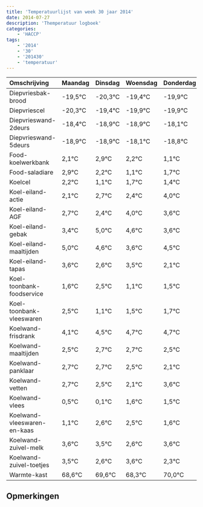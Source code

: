 ```yaml
---
title: 'Temperatuurlijst van week 30 jaar 2014'
date: 2014-07-27
description: 'Themperatuur logboek'
categories:
    - 'HACCP'
tags:
    - '2014'
    - '30'
    - '201430'
    - 'temperatuur'
---
```

|Omschrijving|Maandag|Dinsdag|Woensdag|Donderdag|Vrijdag|Zaterdag|Zondag|
|:---|:---|:---|:---|:---|:---|:---|:---|
|Diepvriesbak-brood|-19,5°C|-20,3°C|-19,4°C|-19,9°C|-19,9°C|-19,1°C|-19,8°C|
|Diepvriescel|-20,3°C|-19,4°C|-19,9°C|-19,9°C|-19,1°C|-19,8°C|-20,9°C|
|Diepvrieswand-2deurs|-18,4°C|-18,9°C|-18,9°C|-18,1°C|-18,8°C|-19,9°C|-19,3°C|
|Diepvrieswand-5deurs|-18,9°C|-18,9°C|-18,1°C|-18,8°C|-19,9°C|-19,3°C|-19,6°C|
|Food-koelwerkbank|2,1°C|2,9°C|2,2°C|1,1°C|1,7°C|1,4°C|3,0°C|
|Food-saladiare|2,9°C|2,2°C|1,1°C|1,7°C|1,4°C|3,0°C|2,6°C|
|Koelcel|2,2°C|1,1°C|1,7°C|1,4°C|3,0°C|2,6°C|1,6°C|
|Koel-eiland-actie|2,1°C|2,7°C|2,4°C|4,0°C|3,6°C|2,6°C|3,5°C|
|Koel-eiland-AGF|2,7°C|2,4°C|4,0°C|3,6°C|2,6°C|3,5°C|2,1°C|
|Koel-eiland-gebak|3,4°C|5,0°C|4,6°C|3,6°C|4,5°C|3,1°C|3,5°C|
|Koel-eiland-maaltijden|5,0°C|4,6°C|3,6°C|4,5°C|3,1°C|3,5°C|3,7°C|
|Koel-eiland-tapas|3,6°C|2,6°C|3,5°C|2,1°C|2,5°C|2,7°C|2,7°C|
|Koel-toonbank-foodservice|1,6°C|2,5°C|1,1°C|1,5°C|1,7°C|1,7°C|1,5°C|
|Koel-toonbank-vleeswaren|2,5°C|1,1°C|1,5°C|1,7°C|1,7°C|1,5°C|1,1°C|
|Koelwand-frisdrank|4,1°C|4,5°C|4,7°C|4,7°C|4,5°C|4,1°C|5,6°C|
|Koelwand-maaltijden|2,5°C|2,7°C|2,7°C|2,5°C|2,1°C|3,6°C|3,5°C|
|Koelwand-panklaar|2,7°C|2,7°C|2,5°C|2,1°C|3,6°C|3,5°C|2,6°C|
|Koelwand-vetten|2,7°C|2,5°C|2,1°C|3,6°C|3,5°C|2,6°C|3,6°C|
|Koelwand-vlees|0,5°C|0,1°C|1,6°C|1,5°C|0,6°C|1,6°C|0,3°C|
|Koelwand-vleeswaren-en-kaas|1,1°C|2,6°C|2,5°C|1,6°C|2,6°C|1,3°C|3,0°C|
|Koelwand-zuivel-melk|3,6°C|3,5°C|2,6°C|3,6°C|2,3°C|4,0°C|2,4°C|
|Koelwand-zuivel-toetjes|3,5°C|2,6°C|3,6°C|2,3°C|4,0°C|2,4°C|2,7°C|
|Warmte-kast|68,6°C|69,6°C|68,3°C|70,0°C|68,4°C|68,7°C|68,8°C|

## Opmerkingen


